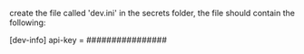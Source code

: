 create the file called 'dev.ini' in the secrets folder, the file should contain the following:

[dev-info]
api-key = ################

